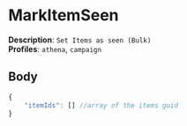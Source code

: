 # MarkItemSeen

**Description**: `Set Items as seen (Bulk)` \
**Profiles**: `athena`, `campaign`

## Body
```js
{
    "itemIds": [] //array of the items guid
}
```
